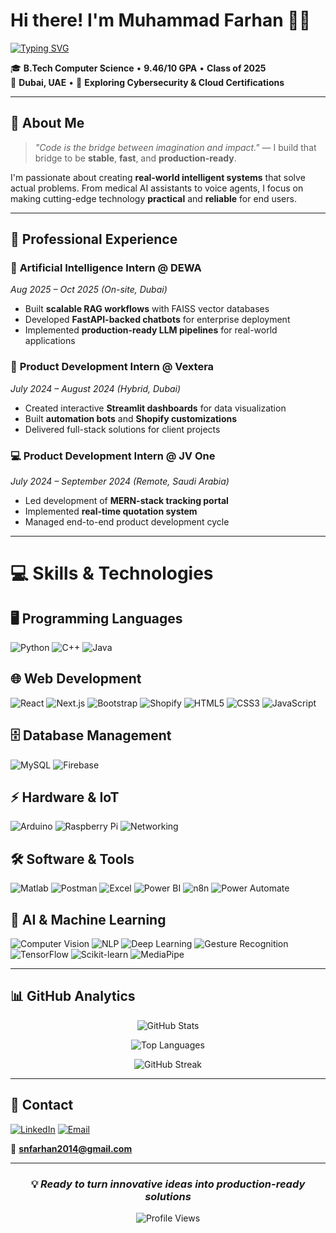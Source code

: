 # Hi there! I'm Muhammad Farhan 👨‍💻

[![Typing SVG](https://readme-typing-svg.herokuapp.com?font=JetBrains+Mono&weight=500&size=24&pause=1000&color=00D9FF&center=true&vCenter=true&width=600&lines=AI%2FML+Engineer+%7C+Full-Stack+Developer;Building+Intelligent+Systems+%F0%9F%A4%96;IoT+Enthusiast+%7C+Problem+Solver;Making+AI+Practical+%26+Production-Ready)](https://git.io/typing-svg)

🎓 **B.Tech Computer Science** • **9.46/10 GPA** • **Class of 2025**  
📍 **Dubai, UAE** • 🧠 **Exploring Cybersecurity & Cloud Certifications**

---

## 🌟 **About Me**

> *"Code is the bridge between imagination and impact."* — I build that bridge to be **stable**, **fast**, and **production-ready**.

I'm passionate about creating **real-world intelligent systems** that solve actual problems. From medical AI assistants to voice agents, I focus on making cutting-edge technology **practical** and **reliable** for end users.

---

## 💼 **Professional Experience**

### 🏢 **Artificial Intelligence Intern @ DEWA** 
*Aug 2025 – Oct 2025 (On-site, Dubai)*
- Built **scalable RAG workflows** with FAISS vector databases  
- Developed **FastAPI-backed chatbots** for enterprise deployment  
- Implemented **production-ready LLM pipelines** for real-world applications  

### 🚀 **Product Development Intern @ Vextera** 
*July 2024 – August 2024 (Hybrid, Dubai)*
- Created interactive **Streamlit dashboards** for data visualization  
- Built **automation bots** and **Shopify customizations**  
- Delivered full-stack solutions for client projects  

### 💻 **Product Development Intern @ JV One** 
*July 2024 – September 2024 (Remote, Saudi Arabia)*
- Led development of **MERN-stack tracking portal**  
- Implemented **real-time quotation system**  
- Managed end-to-end product development cycle  

---

# 💻 Skills & Technologies

## 🖥 Programming Languages
![Python](https://img.shields.io/badge/Python-3776AB?style=for-the-badge&logo=python&logoColor=white)
![C++](https://img.shields.io/badge/C++-00599C?style=for-the-badge&logo=c%2B%2B&logoColor=white)
![Java](https://img.shields.io/badge/Java-007396?style=for-the-badge&logo=java&logoColor=white)

## 🌐 Web Development
![React](https://img.shields.io/badge/React-61DAFB?style=for-the-badge&logo=react&logoColor=black)
![Next.js](https://img.shields.io/badge/Next.js-000000?style=for-the-badge&logo=next.js&logoColor=white)
![Bootstrap](https://img.shields.io/badge/Bootstrap-7952B3?style=for-the-badge&logo=bootstrap&logoColor=white)
![Shopify](https://img.shields.io/badge/Shopify-96BF48?style=for-the-badge&logo=shopify&logoColor=white)
![HTML5](https://img.shields.io/badge/HTML5-E34F26?style=for-the-badge&logo=html5&logoColor=white)
![CSS3](https://img.shields.io/badge/CSS3-1572B6?style=for-the-badge&logo=css3&logoColor=white)
![JavaScript](https://img.shields.io/badge/JavaScript-F7DF1E?style=for-the-badge&logo=javascript&logoColor=black)

## 🗄 Database Management
![MySQL](https://img.shields.io/badge/MySQL-4479A1?style=for-the-badge&logo=mysql&logoColor=white)
![Firebase](https://img.shields.io/badge/Firebase-FFCA28?style=for-the-badge&logo=firebase&logoColor=black)

## ⚡ Hardware & IoT
![Arduino](https://img.shields.io/badge/Arduino-00979D?style=for-the-badge&logo=arduino&logoColor=white)
![Raspberry Pi](https://img.shields.io/badge/Raspberry%20Pi-C51A4A?style=for-the-badge&logo=raspberry-pi&logoColor=white)
![Networking](https://img.shields.io/badge/Networking-0D6EFD?style=for-the-badge&logo=networking&logoColor=white)

## 🛠 Software & Tools
![Matlab](https://img.shields.io/badge/Matlab-0076A8?style=for-the-badge&logo=matlab&logoColor=white)
![Postman](https://img.shields.io/badge/Postman-FF6C37?style=for-the-badge&logo=postman&logoColor=white)
![Excel](https://img.shields.io/badge/Microsoft_Excel-217346?style=for-the-badge&logo=microsoft-excel&logoColor=white)
![Power BI](https://img.shields.io/badge/Power_BI-F2C811?style=for-the-badge&logo=power-bi&logoColor=black)
![n8n](https://img.shields.io/badge/n8n-FF3C00?style=for-the-badge&logo=n8n&logoColor=white)
![Power Automate](https://img.shields.io/badge/Power_Automate-094AB2?style=for-the-badge&logo=microsoft-power-automate&logoColor=white)

## 🤖 AI & Machine Learning
![Computer Vision](https://img.shields.io/badge/Computer_Vision-FF6F61?style=for-the-badge)
![NLP](https://img.shields.io/badge/NLP-4B0082?style=for-the-badge)
![Deep Learning](https://img.shields.io/badge/Deep_Learning-FF4500?style=for-the-badge)
![Gesture Recognition](https://img.shields.io/badge/Gesture_Recognition-20B2AA?style=for-the-badge)
![TensorFlow](https://img.shields.io/badge/TensorFlow-FF6F00?style=for-the-badge&logo=tensorflow&logoColor=white)
![Scikit-learn](https://img.shields.io/badge/Scikit--learn-F7931E?style=for-the-badge&logo=scikitlearn&logoColor=white)
![MediaPipe](https://img.shields.io/badge/MediaPipe-FF6F61?style=for-the-badge)


---

## 📊 **GitHub Analytics**

<div align="center">
  
  ![GitHub Stats](https://github-readme-stats.vercel.app/api?username=Snfarhan&show_icons=true&theme=tokyonight&hide_border=true&bg_color=0D1117)
  
  ![Top Languages](https://github-readme-stats.vercel.app/api/top-langs/?username=Snfarhan&layout=compact&theme=tokyonight&hide_border=true&bg_color=0D1117)
  
  ![GitHub Streak](https://github-readme-streak-stats.herokuapp.com?user=Snfarhan&theme=tokyonight&hide_border=true&background=0D1117)
  
</div>

---

## 📱 **Contact**

[![LinkedIn](https://img.shields.io/badge/LinkedIn-0077B5?style=for-the-badge&logo=linkedin&logoColor=white)](https://www.linkedin.com/in/muhammad-farhan-858a77267/)
[![Email](https://img.shields.io/badge/Email-D14836?style=for-the-badge&logo=gmail&logoColor=white)](mailto:snfarhan2014@gmail.com)

📧 **snfarhan2014@gmail.com**

---

<div align="center">
  
  ### 💡 *Ready to turn innovative ideas into production-ready solutions*
  
  ![Profile Views](https://komarev.com/ghpvc/?username=Snfarhan&color=00D9FF&style=for-the-badge)
  
</div>
